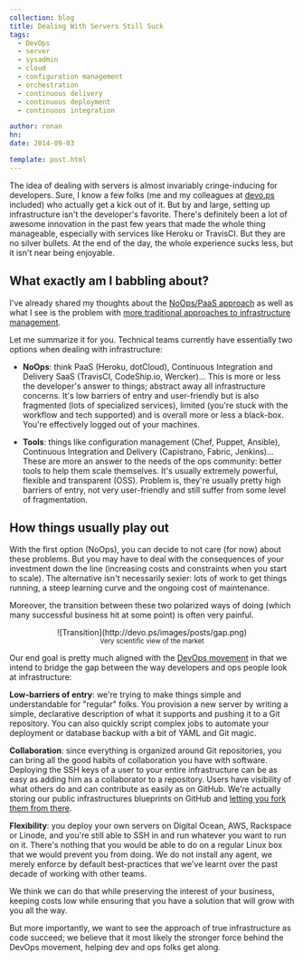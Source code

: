 ```yaml
---
collection: blog
title: Dealing With Servers Still Suck
tags:
  - DevOps
  - server
  - sysadmin
  - cloud
  - configuration management
  - orchestration
  - continuous delivery
  - continuous deployment
  - continuous integration

author: ronan
hn:
date: 2014-09-03

template: post.html
---
```


The idea of dealing with servers is almost invariably cringe-inducing for developers. Sure, I know a few folks (me and my colleagues at [devo.ps](http://devo.ps) included) who actually get a kick out of it. But by and large, setting up infrastructure isn't the developer's favorite. There's definitely been a lot of awesome innovation in the past few years that made the whole thing manageable, especially with services like Heroku or TravisCI. But they are no silver bullets. At the end of the day, the whole experience sucks less, but it isn't near being enjoyable.

## What exactly am I babbling about?

I've already shared my thoughts about the [NoOps/PaaS approach](http://devo.ps/blog/the-problem-with-paas/) as well as what I see is the problem with [more traditional approaches to infrastructure management](http://devo.ps/blog/managing-infrastructure-is-effin-hard/).

Let me summarize it for you. Technical teams currently have essentially two options when dealing with infrastructure:

- **NoOps**: think PaaS (Heroku, dotCloud), Continuous Integration and Delivery SaaS (TravisCI, CodeShip.io, Wercker)... This is more or less the developer's answer to things; abstract away all infrastructure concerns. It's low barriers of entry and user-friendly but is also fragmented (lots of specialized services), limited (you're stuck with the workflow and tech supported) and is overall more or less a black-box. You're effectively logged out of your machines.

- **Tools**: things like configuration management (Chef, Puppet, Ansible), Continuous Integration and Delivery (Capistrano, Fabric, Jenkins)... These are more an answer to the needs of the ops community: better tools to help them scale themselves. It's usually extremely powerful, flexible and transparent (OSS). Problem is, they're usually pretty high barriers of entry, not very user-friendly and still suffer from some level of fragmentation.

## How things usually play out

With the first option (NoOps), you can decide to not care (for now) about these problems. But you may have to deal with the consequences of your investment down the line (increasing costs and constraints when you start to scale). The alternative isn't necessarily sexier: lots of work to get things running, a steep learning curve and the ongoing cost of maintenance.

Moreover, the transition between these two polarized ways of doing (which many successful business hit at some point) is often very painful.

<p align='center'>![Transition](http://devo.ps/images/posts/gap.png)<br/><small>Very scientific view of the market</small></p>

Our end goal is pretty much aligned with the [DevOps movement](http://en.wikipedia.org/wiki/DevOps) in that we intend to bridge the gap between the way developers and ops people look at infrastructure:

**Low-barriers of entry**: we're trying to make things simple and understandable for "regular" folks. You provision a new server by writing a simple, declarative description of what it supports and pushing it to a Git repository. You can also quickly script complex jobs to automate your deployment or database backup with a bit of YAML and Git magic.

**Collaboration**: since everything is organized around Git repositories, you can bring all the good habits of collaboration you have with software. Deploying the SSH keys of a user to your entire infrastructure can be as easy as adding him as a collaborator to a repository. Users have visibility of what others do and can contribute as easily as on GitHub. We're actually storing our public infrastructures blueprints on GitHub and [letting you fork them from there](http://devo.ps/blog/one-click-deploy-of-your-infrastructure/).

**Flexibility**: you deploy your own servers on Digital Ocean, AWS, Rackspace or Linode, and you're still able to SSH in and run whatever you want to run on it. There's nothing that you would be able to do on a regular Linux box that we would prevent you from doing. We do not install any agent, we merely enforce by default best-practices that we've learnt over the past decade of working with other teams.

We think we can do that while preserving the interest of your business, keeping costs low while ensuring that you have a solution that will grow with you all the way.

But more importantly, we want to see the approach of true infrastructure as code succeed; we believe that it most likely the stronger force behind the DevOps movement, helping dev and ops folks get along.
